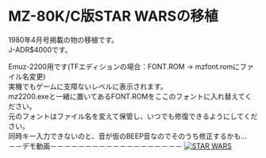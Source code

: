 # MZ-80K/C版STAR WARSの移植
1980年4月号掲載の物の移植です。  
J-ADR$4000です。 

Emuz-2200用です(TFエディションの場合：FONT.ROM → mzfont.romにファイル名変更)  
実機でもゲームに支障ないレベルに表示されます。  
mz2200.exeと一緒に置いてあるFONT.ROMをここのフォントに入れ替えてください。  
元のフォントはファイル名を変えて保管し、いつでも修復できるようにしてください。  
同時キー入力できないのと、音が仮のBEEP音なのでそのうち修正するかも…  
－－デモ動画－－－－－－－－－－－－－－－－－－－
[![STAR WARS](https://img.youtube.com/vi/wtkpdxHZtW8/0.jpg)](https://www.youtube.com/watch?v=wtkpdxHZtW8)
